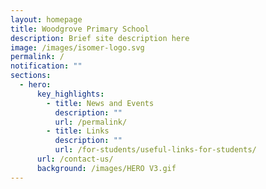 ```yaml
---
layout: homepage
title: Woodgrove Primary School
description: Brief site description here
image: /images/isomer-logo.svg
permalink: /
notification: ""
sections:
  - hero:
      key_highlights:
        - title: News and Events
          description: ""
          url: /permalink/
        - title: Links
          description: ""
          url: /for-students/useful-links-for-students/
      url: /contact-us/
      background: /images/HERO V3.gif
---
```

